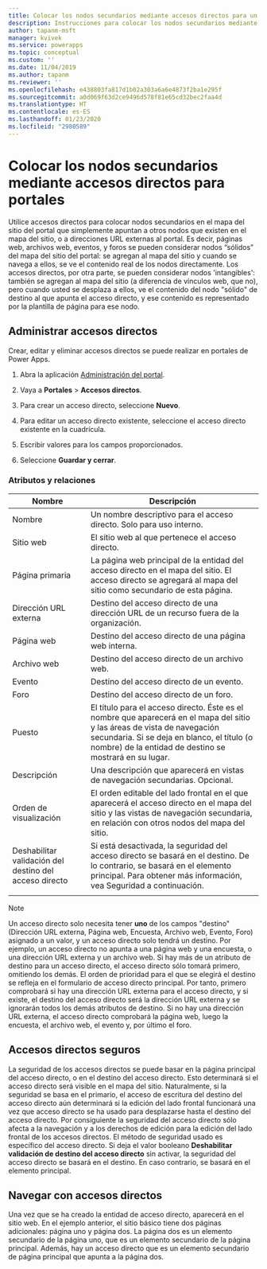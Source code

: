 ```yaml
---
title: Colocar los nodos secundarios mediante accesos directos para un portal | MicrosoftDocs
description: Instrucciones para colocar los nodos secundarios mediante accesos directos de portales.
author: tapanm-msft
manager: kvivek
ms.service: powerapps
ms.topic: conceptual
ms.custom: ''
ms.date: 11/04/2019
ms.author: tapanm
ms.reviewer: ''
ms.openlocfilehash: e438803fa817d1b02a303a6a6e4873f2ba1e295f
ms.sourcegitcommit: a0d069f63d2ce9496d578f81e65cd32bec2faa4d
ms.translationtype: HT
ms.contentlocale: es-ES
ms.lasthandoff: 01/23/2020
ms.locfileid: "2980589"
---
```

# <a name="place-child-nodes-by-using-shortcuts-for-portals"></a>Colocar los nodos secundarios mediante accesos directos para portales
Utilice accesos directos para colocar nodos secundarios en el mapa del sitio del portal que simplemente apuntan a otros nodos que existen en el mapa del sitio, o a direcciones URL externas al portal. Es decir, páginas web, archivos web, eventos, y foros se pueden considerar nodos “sólidos” del mapa del sitio del portal: se agregan al mapa del sitio y cuando se navega a ellos, se ve el contenido real de los nodos directamente. Los accesos directos, por otra parte, se pueden considerar nodos 'intangibles': también se agregan al mapa del sitio (a diferencia de vínculos web, que no), pero cuando usted se desplaza a ellos, ve el contenido del nodo "sólido" de destino al que apunta el acceso directo, y ese contenido es representado por la plantilla de página para ese nodo.

## <a name="manage-shortcuts"></a>Administrar accesos directos

Crear, editar y eliminar accesos directos se puede realizar en portales de Power Apps.

1. Abra la aplicación [Administración del portal](configure-portal.md).

2. Vaya a **Portales** &gt; **Accesos directos**. 

3. Para crear un acceso directo, seleccione **Nuevo**. 

4. Para editar un acceso directo existente, seleccione el acceso directo existente en la cuadrícula. 

5. Escribir valores para los campos proporcionados. 

6. Seleccione **Guardar y cerrar**.

### <a name="attributes-and-relationships"></a>Atributos y relaciones

| Nombre                               | Descripción                                                                                                                                                                                  |
|------------------------------------|----------------------------------------------------------------------------------------------------------------------------------------------------------------------------------------------|
| Nombre                               | Un nombre descriptivo para el acceso directo. Solo para uso interno.                                                                                                                                  |
| Sitio web                            | El sitio web al que pertenece el acceso directo.                                                                                                                                                    |
| Página primaria                        | La página web principal de la entidad del acceso directo en el mapa del sitio. El acceso directo se agregará al mapa del sitio como secundario de esta página.                                                                 |
| Dirección URL externa                       | Destino del acceso directo de una dirección URL de un recurso fuera de la organización.                                                                                                                  |
| Página web                           | Destino del acceso directo de una página web interna.                                                                                                                                               |
| Archivo web                           | Destino del acceso directo de un archivo web.                                                                                                                                                        |
| Evento                              | Destino del acceso directo de un evento.                                                                                                                                                          |
| Foro                              | Destino del acceso directo de un foro.                                                                                                                                                           |
| Puesto                              | El título para el acceso directo. Éste es el nombre que aparecerá en el mapa del sitio y las áreas de vista de navegación secundaria. Si se deja en blanco, el título (o nombre) de la entidad de destino se mostrará en su lugar. |
| Descripción                        | Una descripción que aparecerá en vistas de navegación secundarias. Opcional.                                                                                                                                        |
| Orden de visualización                      | El orden editable del lado frontal en el que aparecerá el acceso directo en el mapa del sitio y las vistas de navegación secundaria, en relación con otros nodos del mapa del sitio.                                                      |
| Deshabilitar validación del destino del acceso directo | Si está desactivada, la seguridad del acceso directo se basará en el destino. De lo contrario, se basará en el elemento principal. Para obtener más información, vea Seguridad a continuación.                                   |
||

> [!Note]
> Un acceso directo solo necesita tener **uno** de los campos "destino" (Dirección URL externa, Página web, Encuesta, Archivo web, Evento, Foro) asignado a un valor, y un acceso directo solo tendrá un destino. Por ejemplo, un acceso directo no apunta a una página web y una encuesta, o una dirección URL externa y un archivo web. Si hay más de un atributo de destino para un acceso directo, el acceso directo sólo tomará primero, omitiendo los demás. El orden de prioridad para el que se elegirá el destino se refleja en el formulario de acceso directo principal. Por tanto, primero comprobará si hay una dirección URL externa para el acceso directo, y si existe, el destino del acceso directo será la dirección URL externa y se ignorarán todos los demás atributos de destino. Si no hay una dirección URL externa, el acceso directo comprobará la página web, luego la encuesta, el archivo web, el evento y, por último el foro. 

## <a name="secure-shortcuts"></a>Accesos directos seguros

La seguridad de los accesos directos se puede basar en la página principal del acceso directo, o en el destino del acceso directo. Esto determinará si el acceso directo será visible en el mapa del sitio. Naturalmente, si la seguridad se basa en el primario, el acceso de escritura del destino del acceso directo aún determinará si la edición del lado frontal funcionará una vez que acceso directo se ha usado para desplazarse hasta el destino del acceso directo. Por consiguiente la seguridad del acceso directo sólo afecta a la navegación y a los derechos de edición para la edición del lado frontal de los accesos directos. El método de seguridad usado es específico del acceso directo. Si deja el valor booleano **Deshabilitar validación de destino del acceso directo** sin activar, la seguridad del acceso directo se basará en el destino. En caso contrario, se basará en el elemento principal.

## <a name="navigate-with-shortcuts"></a>Navegar con accesos directos

Una vez que se ha creado la entidad de acceso directo, aparecerá en el sitio web. En el ejemplo anterior, el sitio básico tiene dos páginas adicionales: página uno y página dos. La página dos es un elemento secundario de la página uno, que es un elemento secundario de la página principal. Además, hay un acceso directo que es un elemento secundario de página principal que apunta a la página dos. 
